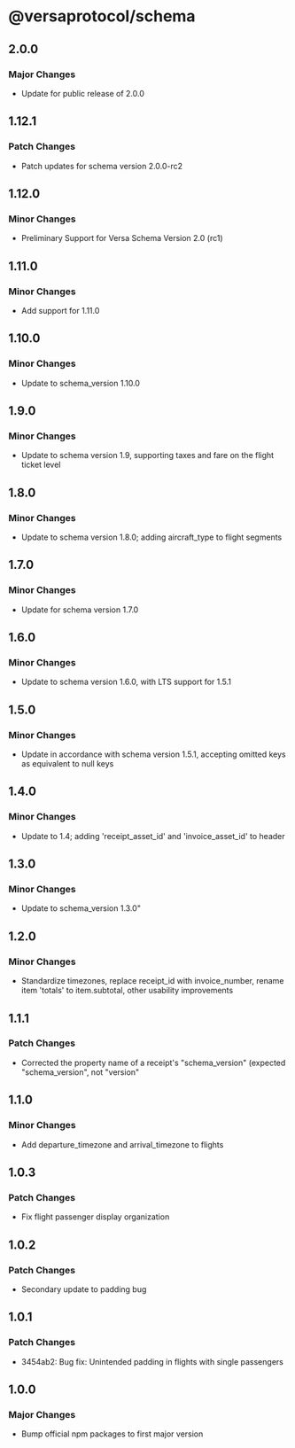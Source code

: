 # @versaprotocol/schema

## 2.0.0

### Major Changes

- Update for public release of 2.0.0

## 1.12.1

### Patch Changes

- Patch updates for schema version 2.0.0-rc2

## 1.12.0

### Minor Changes

- Preliminary Support for Versa Schema Version 2.0 (rc1)

## 1.11.0

### Minor Changes

- Add support for 1.11.0

## 1.10.0

### Minor Changes

- Update to schema_version 1.10.0

## 1.9.0

### Minor Changes

- Update to schema version 1.9, supporting taxes and fare on the flight ticket level

## 1.8.0

### Minor Changes

- Update to schema version 1.8.0; adding aircraft_type to flight segments

## 1.7.0

### Minor Changes

- Update for schema version 1.7.0

## 1.6.0

### Minor Changes

- Update to schema version 1.6.0, with LTS support for 1.5.1

## 1.5.0

### Minor Changes

- Update in accordance with schema version 1.5.1, accepting omitted keys as equivalent to null keys

## 1.4.0

### Minor Changes

- Update to 1.4; adding 'receipt_asset_id' and 'invoice_asset_id' to header

## 1.3.0

### Minor Changes

- Update to schema_version 1.3.0"

## 1.2.0

### Minor Changes

- Standardize timezones, replace receipt_id with invoice_number, rename item 'totals' to item.subtotal, other usability improvements

## 1.1.1

### Patch Changes

- Corrected the property name of a receipt's "schema_version" (expected "schema_version", not "version"

## 1.1.0

### Minor Changes

- Add departure_timezone and arrival_timezone to flights

## 1.0.3

### Patch Changes

- Fix flight passenger display organization

## 1.0.2

### Patch Changes

- Secondary update to padding bug

## 1.0.1

### Patch Changes

- 3454ab2: Bug fix: Unintended padding in flights with single passengers

## 1.0.0

### Major Changes

- Bump official npm packages to first major version
